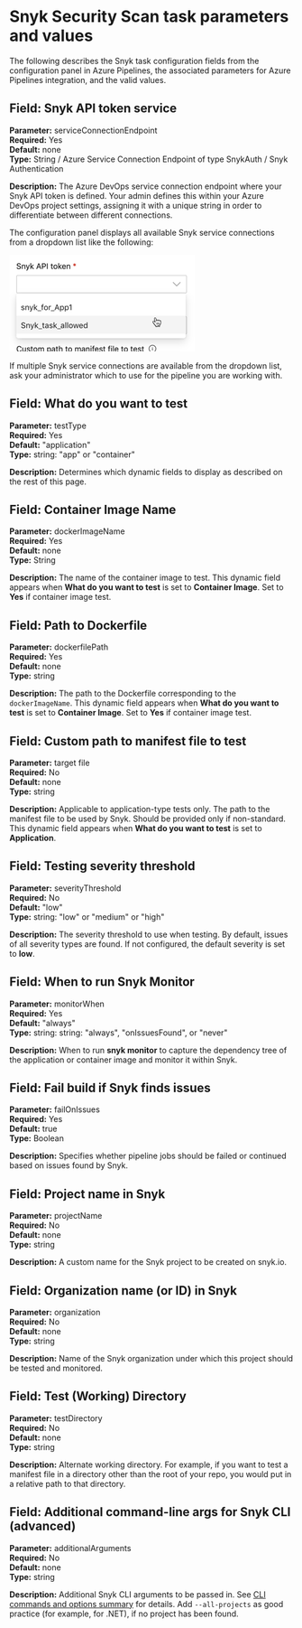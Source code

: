 # Snyk Security Scan task parameters and values

The following describes the Snyk task configuration fields from the configuration panel in Azure Pipelines, the associated parameters for Azure Pipelines integration, and the valid values.

## **Field: Snyk API token service**

**Parameter:** serviceConnectionEndpoint\
**Required:** Yes\
**Default:** none\
**Type:** String / Azure Service Connection Endpoint of type SnykAuth / Snyk Authentication

**Description:** The Azure DevOps service connection endpoint where your Snyk API token is defined. Your admin defines this within your Azure DevOps project settings, assigning it with a unique string in order to differentiate between different connections.

The configuration panel displays all available Snyk service connections from a dropdown list like the following:

![Snyk service connections](<../../../.gitbook/assets/image (1) (1) (3) (1) (4) (4).png>)

If multiple Snyk service connections are available from the dropdown list, ask your administrator which to use for the pipeline you are working with.

## **Field: What do you want to test**

**Parameter:** testType\
**Required:** Yes\
**Default:** "application"\
**Type:** string: "app" or "container"

**Description:** Determines which dynamic fields to display as described on the rest of this page.

## **Field:** Container Image Name

**Parameter:** dockerImageName\
**Required:** Yes\
**Default:** none\
**Type:** String

**Description:** The name of the container image to test. This dynamic field appears when **What do you want to test** is set to **Container Image**. Set to **Yes** if container image test.

## **Field:** Path to Dockerfile

**Parameter:** dockerfilePath\
**Required:** Yes\
**Default:** none\
**Type:** string

**Description:** The path to the Dockerfile corresponding to the `dockerImageName`. This dynamic field appears when **What do you want to test** is set to **Container Image**. Set to **Yes** if container image test.

## **Field:** Custom path to manifest file to test

**Parameter:** target file\
**Required:** No\
**Default:** none\
**Type:** string

**Description:** Applicable to application-type tests only. The path to the manifest file to be used by Snyk. Should be provided only if non-standard. This dynamic field appears when **What do you want to test** is set to **Application**.

## **Field: Testing severity threshold**

**Parameter:** severityThreshold\
**Required:** No\
**Default:** "low"\
**Type:** string: "low" or "medium" or "high"

**Description:** The severity threshold to use when testing. By default, issues of all severity types are found. If not configured, the default severity is set to **low**.

## **Field: When to run Snyk Monitor**

**Parameter:** monitorWhen\
**Required:** Yes\
**Default:** "always"\
**Type:** string: string: "always", "onIssuesFound", or "never"

**Description:** When to run **snyk monitor** to capture the dependency tree of the application or container image and monitor it within Snyk.

## **Field:** Fail build if Snyk finds issues

**Parameter:** failOnIssues\
**Required:** Yes\
**Default:** true\
**Type:** Boolean

**Description:** Specifies whether pipeline jobs should be failed or continued based on issues found by Snyk.

## **Field:** Project name in Snyk

**Parameter:** projectName\
**Required:** No\
**Default:** none\
**Type:** string

**Description:** A custom name for the Snyk project to be created on snyk.io.

## **Field:** Organization name (or ID) in Snyk

**Parameter:** organization\
**Required:** No\
**Default:** none\
**Type:** string

**Description:** Name of the Snyk organization under which this project should be tested and monitored.

## **Field:** Test (Working) Directory

**Parameter:** testDirectory\
**Required:** No\
**Default:** none\
**Type:** string

**Description:** Alternate working directory. For example, if you want to test a manifest file in a directory other than the root of your repo, you would put in a relative path to that directory.

## **Field:** Additional command-line args for Snyk CLI (advanced)

**Parameter:** additionalArguments\
**Required:** No\
**Default:** none\
**Type:** string

**Description:** Additional Snyk CLI arguments to be passed in. See [CLI commands and options summary](https://docs.snyk.io/snyk-cli/guides-for-our-cli/cli-reference) for details. Add `--all-projects` as good practice (for example, for .NET), if no project has been found.
